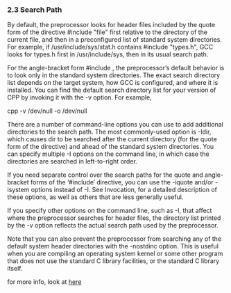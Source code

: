 

### 2.3 Search Path

By default, the preprocessor looks for header files included by the quote form of the directive #include "file" first relative to the directory of the current file, and then in a preconfigured list of standard system directories. For example, if /usr/include/sys/stat.h contains #include "types.h", GCC looks for types.h first in /usr/include/sys, then in its usual search path.

For the angle-bracket form #include <file>, the preprocessor’s default behavior is to look only in the standard system directories. The exact search directory list depends on the target system, how GCC is configured, and where it is installed. You can find the default search directory list for your version of CPP by invoking it with the -v option. For example,

cpp -v /dev/null -o /dev/null

There are a number of command-line options you can use to add additional directories to the search path. The most commonly-used option is -Idir, which causes dir to be searched after the current directory (for the quote form of the directive) and ahead of the standard system directories. You can specify multiple -I options on the command line, in which case the directories are searched in left-to-right order.

If you need separate control over the search paths for the quote and angle-bracket forms of the ‘#include’ directive, you can use the -iquote and/or -isystem options instead of -I. See Invocation, for a detailed description of these options, as well as others that are less generally useful.

If you specify other options on the command line, such as -I, that affect where the preprocessor searches for header files, the directory list printed by the -v option reflects the actual search path used by the preprocessor.

Note that you can also prevent the preprocessor from searching any of the default system header directories with the -nostdinc option. This is useful when you are compiling an operating system kernel or some other program that does not use the standard C library facilities, or the standard C library itself. 

for more info, look at [here](http://gcc.gnu.org/onlinedocs/cpp/Search-Path.html)